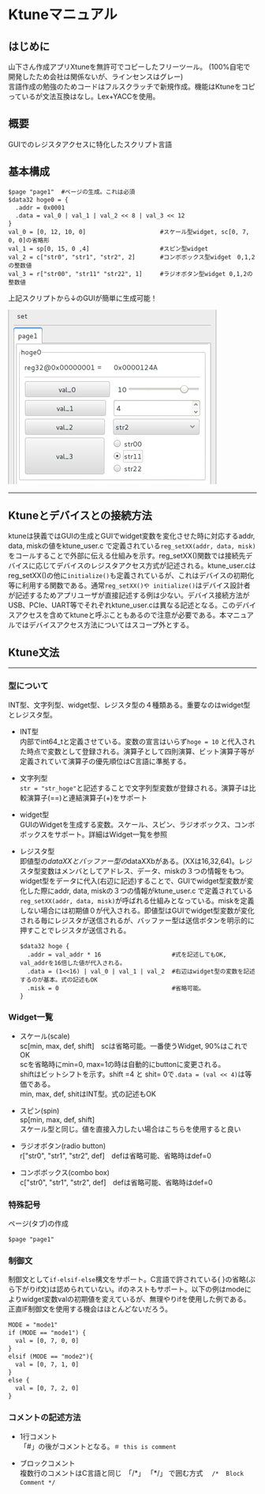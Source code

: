 # Ktuneマニュアル
## はじめに
山下さん作成アプリXtuneを無許可でコピーしたフリーツール。 (100%自宅で開発したため会社は関係ないが、ラインセンスはグレー)  
言語作成の勉強のためコードはフルスクラッチで新規作成。機能はKtuneをコピっているが文法互換はなし。Lex+YACCを使用。

## 概要
GUIでのレジスタアクセスに特化したスクリプト言語  


## 基本構成

```
$page "page1"  #ページの生成。これは必須
$data32 hoge0 = {
  .addr = 0x0001
  .data = val_0 | val_1 | val_2 << 8 | val_3 << 12
}
val_0 = [0, 12, 10, 0]                     #スケール型widget, sc[0, 7, 0, 0]の省略形
val_1 = sp[0, 15, 0 ,4]                    #スピン型widget
val_2 = c["str0", "str1", "str2", 2]       #コンボボックス型widget　0,1,2の整数値
val_3 = r["str00", "str11" "str22", 1]     #ラジオボタン型widget 0,1,2の整数値
```

上記スクリプトから↓のGUIが簡単に生成可能！

![基本図](./ktune_pict_0.jpg "基本図")

---
## Ktuneとデバイスとの接続方法

ktuneは狭義ではGUIの生成とGUIでwidget変数を変化させた時に対応するaddr, data, miskの値をktune_user.c で定義されている`reg_setXX(addr, data, misk)`をコールすることで外部に伝える仕組みを示す。reg_setXX()関数では接続先デバイスに応じてデバイスのレジスタアクセス方式が記述される。ktune_user.cはreg_setXX()の他に`initialize()`も定義されているが、これはデバイスの初期化等に利用する関数である。通常`reg_setXX()や initialize()`はデバイス設計者が記述するためアプリユーザが直接記述する例は少ない。デバイス接続方法がUSB、PCIe、UART等でそれぞれktune_user.cは異なる記述となる。このデバイスアクセスを含めてktuneと呼ぶこともあるので注意が必要である。本マニュアルではデバイスアクセス方法についてはスコープ外とする。


## Ktune文法
---
### 型について
INT型、文字列型、widget型、レジスタ型の４種類ある。重要なのはwidget型とレジスタ型。

- INT型  
内部でint64_tと定義させている。変数の宣言はいらず`hoge = 10` と代入された時点で変数として登録される。演算子として四則演算、ビット演算子等が定義されていて演算子の優先順位はC言語に準拠する。  

- 文字列型  
`str = "str_hoge"`と記述することで文字列型変数が登録される。演算子は比較演算子(==)と連結演算子(+)をサポート  

- widget型  
GUIのWidgetを生成する変数。スケール、スピン、ラジオボックス、コンボボックスをサポート。詳細はWidget一覧を参照  

- レジスタ型  
即値型の$dataXX とバッファー型の$dataXXbがある。(XXは16,32,64)。レジスタ型変数はメンバとしてアドレス、データ、miskの３つの情報をもつ。widget型をデータに代入(右辺に記述)することで、GUIでwidget型変数が変化した際にaddr, data, miskの３つの情報がktune_user.c で定義されている`reg_setXX(addr, data, misk)`が呼ばれる仕組みとなっている。miskを定義しない場合には初期値０が代入される。即値型はGUIでwidget型変数が変化される毎にレジスタが送信されるが、バッファー型は送信ボタンを明示的に押すことでレジスタが送信される。

	```
	$data32 hoge {
	  .addr = val_addr * 16                    #式を記述してもOK, val_addrを16倍した値が代入される。
	  .data = (1<<16) | val_0 | val_1 | val_2  #右辺はwidget型の変数を記述するのが基本。式の記述もOK
	  .misk = 0                                #省略可能。
	}
	```




### Widget一覧
- スケール(scale)  
sc[min, max, def, shift]　scは省略可能。一番使うWidget, 90%はこれでOK  
scを省略時にmin=0, max=1の時は自動的にbuttonに変更される。  
shiftはビットシフトを示す。shift =4 と shit= 0で`.data = (val << 4)`は等価である。  
min, max, def, shitはINT型。式の記述もOK

- スピン(spin)  
sp[min, max, def, shift]  
スケール型と同じ。値を直接入力したい場合はこちらを使用すると良い

- ラジオボタン(radio button)  
r["str0", "str1", "str2", def]　defは省略可能、省略時はdef=0  

- コンボボックス(combo box)  
c["str0", "str1", "str2", def]　defは省略可能、省略時はdef=0  



### 特殊記号
ページ(タブ)の作成

```
$page "page1"
```

### 制御文
制御文として`if-elsif-else`構文をサポート。C言語で許されている{ }の省略(ぶら下がりif文)は認められていない。ifのネストもサポート。以下の例はmodeによりwidget変数valの初期値を変えているが、無理やりifを使用した例である。正直IF制御文を使用する機会はほとんどないだろう。

```
MODE = "mode1"
if (MODE == "mode1") {
  val = [0, 7, 0, 0]
}
elsif (MODE == "mode2"){
  val = [0, 7, 1, 0]
}
else {
  val = [0, 7, 2, 0]
}
```

### コメントの記述方法
- 1行コメント  
「#」の後がコメントとなる。`＃ this is comment `  

- ブロックコメント  
複数行のコメントはC言語と同じ　「/\*」 「\*/」 で囲む方式 　`/*  Block Comment */`  
